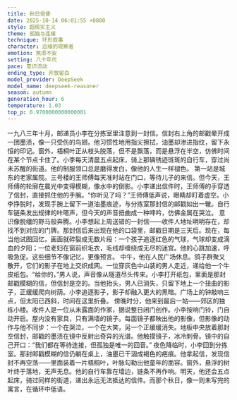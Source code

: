 ```yaml
---
title: 秋日信使
date: 2025-10-14 06:01:55 +0800
style: 超现实主义
theme: 孤独与连接
technique: 环形叙事
character: 边缘的观察者
emotion: 焦虑不安
setting: 八十年代
pace: 意识流动
ending_type: 开放留白
model_provider: DeepSeek
model_name: deepseek-reasoner
season: autumn
generation_hour: 6
temperature: 1.03
top_p: 0.9700000000000001
---
```


一九八三年十月，邮递员小李在分拣室里注意到一封信。信封右上角的邮戳晕开成一团墨渍，像一只受伤的鸟翅。他习惯性地用指尖擦拭，油墨却渗进指纹，留下永恒的印记。窗外，梧桐叶正从枝头脱落，但不是飘落，而是悬浮在半空，仿佛时间在某个节点卡住了。小李每天清晨五点起床，骑上那辆锈迹斑斑的自行车，穿过尚未苏醒的街道。他的制服领口总是磨得发白，像他的人生一样褪色。
第一站是城东的老家属院。三号楼的王师傅每天准时站在门口，等待儿子的来信。但今天，王师傅的轮廓在晨光中变得模糊，像水中的倒影。小李递出信件时，王师傅的手穿透了信封，直接抓住他的手腕。“你听见了吗？”王师傅低声说，眼睛却盯着虚空。小李挣脱时，发现手腕上留下一道油墨痕迹，与分拣室那封信的邮戳如出一辙。自行车链条发出规律的咔嗒声，但今天的声音扭曲成一种呻吟，仿佛金属在哭泣。
意识像脱缰的野马般奔腾。小李想起上周送错的一封信——收件人地址明明存在，却找不到对应的门牌。那封信后来出现在他的口袋里，邮戳日期是三天后。现在，每当他试图回忆，画面就碎裂成无数片段：一个孩子追逐红色的气球，气球却变成滴血的夕阳；一位老妇在窗前织毛衣，毛线却缠绕成无尽的迷宫。他的心跳加速，呼吸急促。这些细节不像记忆，更像预言。
中午，他在人民广场休息。鸽子群聚又散开，它们的影子在地上交织成网。一位穿灰色中山装的男人走近，递给他一个牛皮纸包。“给你的，”男人说，声音像从隧道尽头传来。小李打开纸包，里面是那封邮戳模糊的信，但信封是空的。当他抬头，男人已消失，只留下地上一个扭曲的影子，正缓缓爬向树荫。小李追逐影子，影子却融入更大的黑暗。广场上的钟敲响三点，但太阳已西斜，时间在这里折叠。
傍晚时分，他来到最后一站——郊区的独栋小楼。收件人是一位从未露面的作家，据说整日闭门创作。小李按响门铃，门自动开启。屋内没有家具，只有满墙的镜子。每面镜子都映出他的影像，但影像的动作与他不同步：一个在哭泣，一个在大笑，另一个正缓缓消失。地板中央放着那封空信封，邮戳的墨渍在镜中反射出奇异的光谱。他触摸镜子，冰冷刺骨。镜中的自己开口：“我们都在等待连接，但孤独是唯一的回音。”
夜色降临时，小李回到分拣室。那封邮戳模糊的信仍躺在桌上，油墨已干涸成褐色的疤痕。他拿起信，发现信封不再空荡——里面装着一片梧桐叶，叶脉勾勒出他童年的面容。窗外，悬浮的树叶终于落地，无声无息。他的自行车靠在墙边，链条不再作响。明天，他还会五点起床，骑过同样的街道，递出永远无法抵达的信件。而那个秋日，像一则未写完的寓言，在循环中低语。
